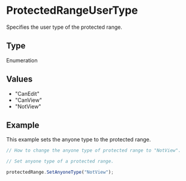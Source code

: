 # ProtectedRangeUserType

Specifies the user type of the protected range.

## Type

Enumeration

## Values

- "CanEdit"
- "CanView"
- "NotView"


## Example

This example sets the anyone type to the protected range.

```javascript editor-xlsx
// How to change the anyone type of protected range to "NotView".

// Set anyone type of a protected range.

protectedRange.SetAnyoneType("NotView");
```
